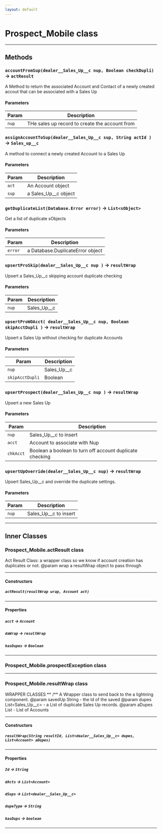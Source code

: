```yaml
---
layout: default
---
```

# Prospect_Mobile class
---
## Methods
### `accountFromSup(dealer__Sales_Up__c nup, Boolean checkDupli)` → `actResult`

 A Method to return the associated Account and Contact of a newly created accout that can be associated with a Sales Up

#### Parameters
|Param|Description|
|-----|-----------|
|`nup` |   THe sales up record to create the account from |

### `assignAccountToSup(dealer__Sales_Up__c sup, String actId )` → `Sales_up__c`

 A method to connect a newly created Account to a Sales Up

#### Parameters
|Param|Description|
|-----|-----------|
|`act` |  An Account object |
|`sup` |  a Sales_Up__c object |

### `getDuplicateList(Database.Error error)` → `List<sObject>`

 Get a list of duplicate sObjects

#### Parameters
|Param|Description|
|-----|-----------|
|`error` |  a Database.DuplicateError object |

### `upsertProSkip(dealer__Sales_Up__c nup )` → `resultWrap`

 Upsert a Sales_Up__c skipping account duplicate checking

#### Parameters
|Param|Description|
|-----|-----------|
|`nup` |  Sales_Up__c |

### `upsertProWOAcct( dealer__Sales_Up__c nup, Boolean skipAcctDupli )` → `resultWrap`

 Upsert a Sales Up without checking for duplicate Accounts

#### Parameters
|Param|Description|
|-----|-----------|
|`nup` |            Sales_Up__c |
|`skipAcctDupli` |  Boolean |

### `upsertProspect(dealer__Sales_Up__c nup )` → `resultWrap`

 Upsert a new Sales Up

#### Parameters
|Param|Description|
|-----|-----------|
|`nup` |  Sales_Up__c to insert |
|`acct` |  Account to associate with Nup |
|`chkAcct` |  Boolean a boolean to turn off account duplicate checking |

### `upsertUpOverride(dealer__Sales_Up__c nup)` → `resultWrap`

 Upsert Sales_Up__c and override the duplicate settings.

#### Parameters
|Param|Description|
|-----|-----------|
|`nup` |  Sales_Up__c to insert |

---
## Inner Classes

### Prospect_Mobile.actResult class

 Act Result Class: a wrapper class so we know if account creation has duplicates or not. @param  wrap a resultWrap object to pass through

---
#### Constructors
##### `actResult(resultWrap wrap, Account act)`
---
#### Properties

##### `acct` → `Account`

##### `daWrap` → `resultWrap`

##### `hasDupes` → `Boolean`

---
### Prospect_Mobile.prospectException class
---
### Prospect_Mobile.resultWrap class

WRAPPER CLASSES ** /** A Wrapper class to send back to the a lightning component. @param savedUp  String      - the Id of the saved @param dupes    List<Sales_Up__c> - a List of duplicate Sales Up records. @param aDupes   List<Account>     - List of Accounts

---
#### Constructors
##### `resultWrap(String resultId, List<dealer__Sales_Up__c> dupes, List<Account> aDupes)`
---
#### Properties

##### `Id` → `String`

##### `dActs` → `List<Account>`

##### `dSups` → `List<dealer__Sales_Up__c>`

##### `dupeType` → `String`

##### `hasDups` → `boolean`

---
